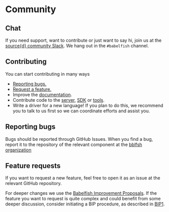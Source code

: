 
# Community

## Chat

If you need support, want to contribute or just want to say hi, join us at the
[source{d} community Slack](https://join.slack.com/sourced-community/shared_invite/MTkwNTM0ODEyODIzLTE0OTYxMzc5NTMtODRhMDYyNzAyYQ).
We hang out in the `#babelfish` channel.

## Contributing

You can start contributing in many ways

* [Reporting bugs.](#reporting-bugs)
* [Request a feature.](#feature-requests)
* Improve the [documentation](http://github.com/bblfsh/documentation).
* Contribute code to the [server](http://github.com/bblfsh/server),
  [SDK](http://github.com/bblfsh/sdk) or [tools](http://github.com/bblfsh/tools).
* Write a driver for a new language! If you plan to do this, we recommend you
  to talk to us first so we can coordinate efforts and assist you.

## Reporting bugs

Bugs should be reported through GitHub Issues. When you find a bug, report it
to the repository of the relevant component at the [bblfsh organization](https://github.com/bblfsh/)

## Feature requests

If you want to request a new feature, feel free to open it as an issue at the
relevant GitHub repository.

For deeper changes we use the [Babelfish Improvement Proposals](proposals/README.md).
If the feature you want to request is quite complex
and could benefit from some deeper discussion,
consider initiating a BIP procedure,
as described in [BIP1](proposals/bip-001.md#workflow).
